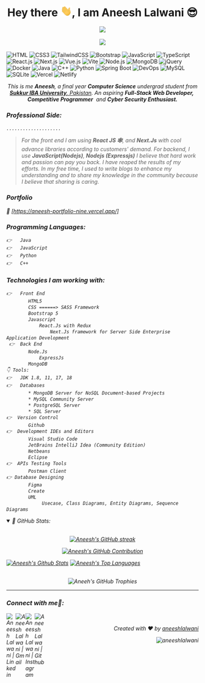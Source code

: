 <h1 align="center">Hey there <img src="https://raw.githubusercontent.com/ABSphreak/ABSphreak/master/gifs/Hi.gif" width="30px">, I am Aneesh Lalwani 😎</h1>
<p align="center">
  <a href="https://github.com/aneeshlalwani/readme-typing-svg"><img src="https://readme-typing-svg.herokuapp.com?lines=Computer%20Science%20Undergraduate;Full%20Stack%20Web%20Developer;Cyber%20Security%20Enthusiast;Aspiring%20Learner&center=true&width=500&height=50"></a>
</p>

<div id="header" align="center">
  <img src="https://media.giphy.com/media/M9gbBd9nbDrOTu1Mqx/giphy.gif" width="100"/>
</div>

![HTML](https://img.shields.io/badge/HTML5-E34F26?style=flat-square&logo=html5&logoColor=white)
![CSS3](https://img.shields.io/badge/CSS3-1572B6?style=flat-square&logo=css3&logoColor=white)
![TailwindCSS](https://img.shields.io/badge/Tailwind_CSS-38B2AC?style=flat-square&logo=tailwind-css&logoColor=white)
![Bootstrap](https://img.shields.io/badge/Bootstrap-563D7C?style=flat-square&logo=bootstrap&logoColor=white)
![JavaScript](https://img.shields.io/badge/JavaScript-F7DF1E?style=flat-square&logo=javascript&logoColor=black)
![TypeScript](https://img.shields.io/badge/TypeScript-007ACC?style=flat-square&logo=typescript&logoColor=white)
![React.js](https://img.shields.io/badge/React.js-0081CB?style=flat-square&logo=react&logoColor=61DAFB)
![Next.js](https://img.shields.io/badge/Next.js-000000?style=flat-square&logo=next.js&logoColor=white)
![Vue.js](https://img.shields.io/badge/Vue.js-35495E?style=flat-square&logo=vue.js&logoColor=4FC08D)
![Vite](https://img.shields.io/badge/Vite-593D88?style=flat-square&logo=vite&logoColor=white)
![Node.js](https://img.shields.io/badge/Node.js-43853D?style=flat-square&logo=node.js&logoColor=white)
![MongoDB](https://img.shields.io/badge/MongoDB-4EA94B?style=flat-square&logo=mongodb&logoColor=white)
![jQuery](https://img.shields.io/badge/jQuery-0769AD?style=flat-square&logo=jquery&logoColor=white)
![Docker](https://img.shields.io/badge/Docker-0CC1F3?style=flat-square&logo=docker&logoColor=white)
![Java](https://img.shields.io/badge/Java-007396?style=flat-square&logo=java&logoColor=white)
![C++](https://img.shields.io/badge/C++-00599C?style=flat-square&logo=c%2B%2B&logoColor=white)
![Python](https://img.shields.io/badge/Python-3776AB?style=flat-square&logo=python&logoColor=white)
![Spring Boot](https://img.shields.io/badge/Spring%20Boot-6DB33F?style=flat-square&logo=spring&logoColor=white)
![DevOps](https://img.shields.io/badge/DevOps-333333?style=flat-square&logo=dev.to&logoColor=white)
![MySQL](https://img.shields.io/badge/MySQL-005C84?style=flat-square&logo=mysql&logoColor=white)
![SQLite](https://img.shields.io/badge/SQLite-07405E?style=flat-square&logo=sqlite&logoColor=white)
![Vercel](https://img.shields.io/badge/Vercel-000000?style=flat-square&logo=vercel&logoColor=white)
![Netlify](https://img.shields.io/badge/Netlify-00C7B7?style=flat-square&logo=netlify&logoColor=white)

<p align="center">
  <em>
    This is me <b>Aneesh</b>, a final year <b>Computer Science</b> undergrad student from <a href="https://www.iba-suk.edu.pk/"> <b>Sukkur IBA University</b>, Pakistan</a>.
    An aspiring <b>Full-Stack Web Developer,</b>&nbsp; <b>Competitive Programmer</b>&nbsp; and <b> Cyber Security Enthusiast.</b> 
  <br>
<!--   <b><i>"---Always Work Hard and Trust the Process---"</i></b> -->
</p>
<!-- ### Student Life
    I did my matriculation and Intermediate from Gul Model Science Collage, Jacobabad, Sindh, Pakistan... 
    For now, I am a Scholar at one of the reputed Universities (Sukkur IBA University) in Computer Science Major -->

###  Professional Side:
    ....................
>   For the front end I am using **React JS 🕸️**, and **Next.Js** with cool advance libraries according to customers' demand.
    For backend, I use **JavaScript(Nodejs)**, **Nodejs (Expressjs)**
    I believe that hard work and passion can pay you back. I have reaped the results of my efforts. In my free time, I used to write blogs to enhance my understanding and to share my knowledge in the community because I believe that sharing is caring.
### Portfolio

🔗 [https://aneesh-portfolio-nine.vercel.app/]


### Programming Languages:
    👉	Java
    👉	JavaScript
    👉	Python
    👉	C++
### Technologies I am working with:
    👉	Front End
            HTML5
            CSS ======> SASS Framework
            Bootstrap 5
            Javascript
                React.Js with Redux
                    Next.Js framework for Server Side Enterprise Application Development
     👉	Back End
            Node.Js
                ExpressJs
            MongoDB            
    👇 Tools:
    👉	JDK 1.8, 11, 17, 18
    👉	Databases
            * MongoDB Server for NoSQL Document-based Projects
            * MySQL Community Server
            * PostgreSQL Server
            * SQL Server
    👉  Version Control
            Github
    👉  Development IDEs and Editors
            Visual Studio Code
            JetBrains IntelliJ Idea (Community Edition)
            Netbeans
            Eclipse 
    👉  APIs Testing Tools
            Postman Client
    👉 Database Designing
            Figma
            Create
            UML
                 Usecase, Class Diagrams, Entity Diagrams, Sequence Diagrams

<details open="">
<summary>
 📔 GitHub Stats:
</summary>
<br>
  <p align="center">
  <a href="https://github.com/aneeshlalwani">
    <img src="https://github-readme-streak-stats.herokuapp.com/?user=aneeshlalwani&theme=radical&border=7F3FBF&background=0D1117" alt="Aneesh's GitHub streak"/>
  </a>
</p>
  <p align="center">
  <a href="https://github.com/aneeshlalwani">
    <img src="https://github-profile-summary-cards.vercel.app/api/cards/profile-details?username=aneeshlalwani&theme=radical" alt="Aneesh's GitHub Contribution"/>
  </a>
</p>
</details>
<a> 
    <a href="https://github.com/aneeshlalwani"><img alt="Aneesh's Github Stats" src="https://denvercoder1-github-readme-stats.vercel.app/api?username=aneeshlalwani&show_icons=true&count_private=true&theme=react&border_color=7F3FBF&bg_color=0D1117&title_color=F85D7F&icon_color=F8D866" height="192px" width="49.5%"/></a>
  <a href="https://github.com/aneeshlalwani"><img alt="Aneesh's Top Languages" src="https://denvercoder1-github-readme-stats.vercel.app/api/top-langs/?username=aneeshlalwani&langs_count=8&layout=compact&theme=react&border_color=7F3FBF&bg_color=0D1117&title_color=F85D7F&icon_color=F8D866" height="192px" width="49.5%"/></a>
  <br/>
</a>

<br />
<p align="center">
 <img src="https://github-profile-trophy.vercel.app/?username=aneeshlalwani&theme=radical&border=7F3FBF&background=0D1117" alt="Aneeh's GitHub Trophies"/>
</p>

---
<h3> Connect with me🤝: </h3>
  </hr>
  <a href="www.linkedin.com/in/aneesh-lalwani">
   <img align="left" alt=" Aneesh Lalwani | Linkedin" width="24px" src="https://www.vectorlogo.zone/logos/linkedin/linkedin-icon.svg" />
  </a>
  <a href="mailto:aneeshlalwani945@gmail.com">
    <img align="left" alt="Aneesh Lalwani | Gmail" width="26px" src="https://www.vectorlogo.zone/logos/gmail/gmail-icon.svg" />
  </a>
  <a href="https://www.instagram.com/mr_ane.esh/">
    <img align="left" alt="Aneesh Lalwani | Instagram" width="24px" src="https://www.vectorlogo.zone/logos/instagram/instagram-icon.svg" />
  </a>
   <a href="https://github.com/aneeshlalwani">
    <img align="left" alt="Aneesh Lalwani | Github" width="26px" src="https://www.vectorlogo.zone/logos/github/github-tile.svg" />
  </a>
  <br>
  
<p align="right" > Created with ❤️ by <a href="https://github.com/aneeshlalwani">aneeshlalwani</a></p>
<p align="right" > <img src="https://komarev.com/ghpvc/?username=aneeshlalwani&label=Profile%20views&color=0e75b6&style=flat" alt="aneeshlalwani" /> </p>
